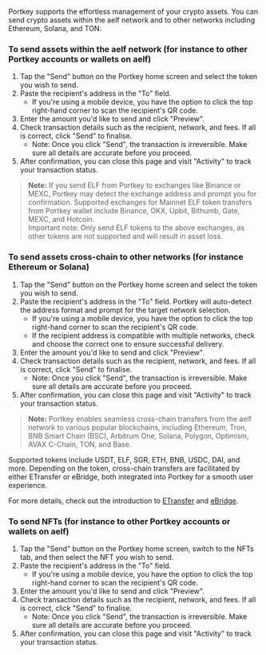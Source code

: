 Portkey supports the effortless management of your crypto assets. You can send crypto assets within the aelf network and to other networks including Ethereum, Solana, and TON.

### To send assets within the aelf network (for instance to other Portkey accounts or wallets on aelf)
1. Tap the "Send" button on the Portkey home screen and select the token you wish to send.
2. Paste the recipient's address in the "To" field.
    - If you're using a mobile device, you have the option to click the top right-hand corner to scan the recipient's QR code.
3. Enter the amount you'd like to send and click "Preview".
4. Check transaction details such as the recipient, network, and fees. If all is correct, click "Send" to finalise.
    - Note: Once you click "Send", the transaction is irreversible. Make sure all details are accurate before you proceed.
5. After confirmation, you can close this page and visit "Activity" to track your transaction status.

> **Note:** If you send ELF from Portkey to exchanges like Binance or MEXC, Portkey may detect the exchange address and prompt you for confirmation. Supported exchanges for Mainnet ELF token transfers from Portkey wallet include Binance, OKX, Upbit, Bithumb, Gate, MEXC, and Hotcoin.  
Important note: Only send ELF tokens to the above exchanges, as other tokens are not supported and will result in asset loss.
>   


### To send assets cross-chain to other networks (for instance Ethereum or Solana)
1. Tap the "Send" button on the Portkey home screen and select the token you wish to send.
2. Paste the recipient's address in the "To" field. Portkey will auto-detect the address format and prompt for the target network selection.
    - If you're using a mobile device, you have the option to click the top right-hand corner to scan the recipient's QR code.
    - If the recipient address is compatible with multiple networks, check and choose the correct one to ensure successful delivery.
3. Enter the amount you'd like to send and click "Preview".
4. Check transaction details such as the recipient, network, and fees. If all is correct, click "Send" to finalise.
    - Note: Once you click "Send", the transaction is irreversible. Make sure all details are accurate before you proceed.
5. After confirmation, you can close this page and visit "Activity" to track your transaction status.

> **Note:** Portkey enables seamless cross-chain transfers from the aelf network to various popular blockchains, including Ethereum, Tron, BNB Smart Chain (BSC), Arbitrum One, Solana, Polygon, Optimism, AVAX C-Chain, TON, and Base.

Supported tokens include USDT, ELF, SGR, ETH, BNB, USDC, DAI, and more. Depending on the token, cross-chain transfers are facilitated by either ETransfer or eBridge, both integrated into Portkey for a smooth user experience.

For more details, check out the introduction to [ETransfer](https://etransfer.exchange/) and [eBridge](https://ebridge.exchange/).
>
> 


### To send NFTs (for instance to other Portkey accounts or wallets on aelf)
1. Tap the "Send" button on the Portkey home screen, switch to the NFTs tab, and then select the NFT you wish to send.
2. Paste the recipient's address in the "To" field.
    - If you're using a mobile device, you have the option to click the top right-hand corner to scan the recipient's QR code.
3. Enter the amount you'd like to send and click "Preview".
4. Check transaction details such as the recipient, network, and fees. If all is correct, click "Send" to finalise.
    - Note: Once you click "Send", the transaction is irreversible. Make sure all details are accurate before you proceed.
5. After confirmation, you can close this page and visit "Activity" to track your transaction status.
